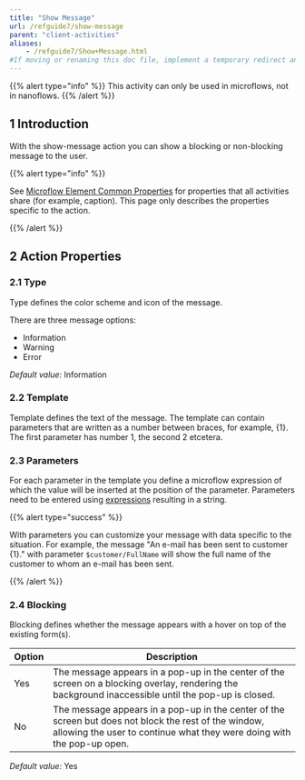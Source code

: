 ```yaml
---
title: "Show Message"
url: /refguide7/show-message
parent: "client-activities"
aliases:
    - /refguide7/Show+Message.html
#If moving or renaming this doc file, implement a temporary redirect and let the respective team know they should update the URL in the product. See Mapping to Products for more details.
---
```


{{% alert type="info" %}}
This activity can only be used in microflows, not in nanoflows.
{{% /alert %}}

## 1 Introduction

With the show-message action you can show a blocking or non-blocking message to the user.

{{% alert type="info" %}}

See [Microflow Element Common Properties](microflow-element-common-properties) for properties that all activities share (for example, caption). This page only describes the properties specific to the action.

{{% /alert %}}

## 2 Action Properties

### 2.1 Type

Type defines the color scheme and icon of the message.

There are three message options:

* Information
* Warning
* Error 

_Default value:_ Information

### 2.2 Template

Template defines the text of the message. The template can contain parameters that are written as a number between braces, for example, {1}. The first parameter has number 1, the second 2 etcetera.

### 2.3 Parameters

For each parameter in the template you define a microflow expression of which the value will be inserted at the position of the parameter. Parameters need to be entered using [expressions](expressions) resulting in a string.

{{% alert type="success" %}}

With parameters you can customize your message with data specific to the situation. For example, the message "An e-mail has been sent to customer {1}." with parameter `$customer/FullName` will show the full name of the customer to whom an e-mail has been sent.

{{% /alert %}}

### 2.4 Blocking

Blocking defines whether the message appears with a hover on top of the existing form(s).

| Option | Description |
| --- | --- |
| Yes | The message appears in a pop-up in the center of the screen on a blocking overlay, rendering the background inaccessible until the pop-up is closed. |
| No | The message appears in a pop-up in the center of the screen but does not block the rest of the window, allowing the user to continue what they were doing with the pop-up open. |

_Default value:_ Yes
